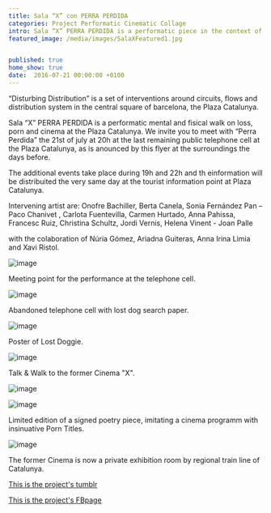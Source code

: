 ```yaml
---
title: Sala “X” con PERRA PERDIDA
categories: Project Performatic Cinematic Collage
intro: Sala “X” PERRA PERDIDA is a performatic piece in the context of the first visualization of a workgroup generated by a workshop at Hangar in spring 2016 with Francesc Ruiz. 
featured_image: /media/images/SalaXFeatured1.jpg


published: true
home_show: true
date:  2016-07-21 00:00:00 +0100
---
```


“Disturbing Distribution” is a set of interventions around circuits, flows and distribution system in the central square of barcelona, the Plaza Catalunya.

Sala “X” PERRA PERDIDA is a performatic mental and fisical walk on loss, porn and cinema at the Plaza Catalunya. We invite you to meet with “Perra Perdida” the 21st of july at 20h at the last remaining public telephone cell at the Plaza Catalunya, as is anounced by this flyer at the surroundings the days before.

The additional events take place during 19h and 22h and th einformation will be distribuited the very same day at the tourist information point at Plaza Catalunya.

Intervening artist are: Onofre Bachiller, Berta Canela, Sonia Fernández Pan – Paco Chanivet , Carlota Fuentevilla, Carmen Hurtado, Anna Pahissa, Francesc Ruiz, Christina Schultz, Jordi Vernis, Helena Vinent - Joan Palle 

with the colaboration of Núria Gómez, Ariadna Guiteras, Anna Irina Limia and Xavi Ristol.  

  
![image](/media/images/SalaX5.jpg) 

Meeting point for the performance at the telephone cell.
  
![image](/media/images/SalaX6.jpg)

Abandoned telephone cell with lost dog search paper.

![image](/media/images/SalaX1.jpg)

Poster of Lost Doggie.

![image](/media/images/SalaX7.jpg)

Talk & Walk to the former Cinema "X".

![image](/media/images/SalaX3.jpg)

![image](/media/images/SalaX9.jpg)

Limited edition of a signed poetry piece, imitating a cinema programm with insinuative Porn Titles.

![image](/media/images/SalaX8.jpg)

The former Cinema is now a private exhibition room by regional train line of Catalunya.

  
[This is the project's tumblr](http://distribucionperturbadora.tumblr.com/)

[This is the project's FBpage](https://www.facebook.com/distribucionperturbadora/)   
